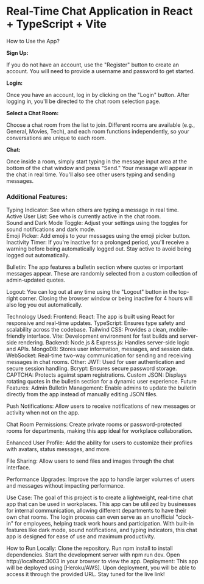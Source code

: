 # Real-Time Chat Application in React + TypeScript + Vite

How to Use the App?

**Sign Up:**

If you do not have an account, use the "Register" button to create an account. You will need to provide a username and password to get started.

**Login:**

Once you have an account, log in by clicking on the "Login" button. After logging in, you'll be directed to the chat room selection page.

**Select a Chat Room:**

Choose a chat room from the list to join. Different rooms are available (e.g., General, Movies, Tech), and each room functions independently, so your conversations are unique to each room.

**Chat:**

Once inside a room, simply start typing in the message input area at the bottom of the chat window and press "Send." Your message will appear in the chat in real time. You'll also see other users typing and sending messages.

### Additional Features:

Typing Indicator: See when others are typing a message in real time.  
Active User List: See who is currently active in the chat room.  
Sound and Dark Mode Toggle: Adjust your settings using the toggles for sound notifications and dark mode.  
Emoji Picker: Add emojis to your messages using the emoji picker button.  
Inactivity Timer:
If you're inactive for a prolonged period, you'll receive a warning before being automatically logged out. Stay active to avoid being logged out automatically.

Bulletin:
The app features a bulletin section where quotes or important messages appear. These are randomly selected from a custom collection of admin-updated quotes.

Logout:
You can log out at any time using the "Logout" button in the top-right corner. Closing the browser window or being inactive for 4 hours will also log you out automatically.

Technology Used:
Frontend:
React: The app is built using React for responsive and real-time updates.
TypeScript: Ensures type safety and scalability across the codebase.
Tailwind CSS: Provides a clean, mobile-friendly interface.
Vite: Development environment for fast builds and server-side rendering.
Backend:
Node.js & Express.js: Handles server-side logic and APIs.
MongoDB: Stores user information, messages, and session data.
WebSocket: Real-time two-way communication for sending and receiving messages in chat rooms.
Other:
JWT: Used for user authentication and secure session handling.
Bcrypt: Ensures secure password storage.
CAPTCHA: Protects against spam registrations.
Custom JSON: Displays rotating quotes in the bulletin section for a dynamic user experience.
Future Features:
Admin Bulletin Management:
Enable admins to update the bulletin directly from the app instead of manually editing JSON files.

Push Notifications:
Allow users to receive notifications of new messages or activity when not on the app.

Chat Room Permissions:
Create private rooms or password-protected rooms for departments, making this app ideal for workplace collaboration.

Enhanced User Profile:
Add the ability for users to customize their profiles with avatars, status messages, and more.

File Sharing:
Allow users to send files and images through the chat interface.

Performance Upgrades:
Improve the app to handle larger volumes of users and messages without impacting performance.

Use Case:
The goal of this project is to create a lightweight, real-time chat app that can be used in workplaces. This app can be utilized by businesses for internal communication, allowing different departments to have their own chat rooms. The login process can even serve as an unofficial "clock-in" for employees, helping track work hours and participation. With built-in features like dark mode, sound notifications, and typing indicators, this chat app is designed for ease of use and maximum productivity.

How to Run Locally:
Clone the repository.
Run npm install to install dependencies.
Start the development server with npm run dev.
Open http://localhost:3003 in your browser to view the app.
Deployment:
This app will be deployed using [Heroku/AWS]. Upon deployment, you will be able to access it through the provided URL. 
Stay tuned for the live link!